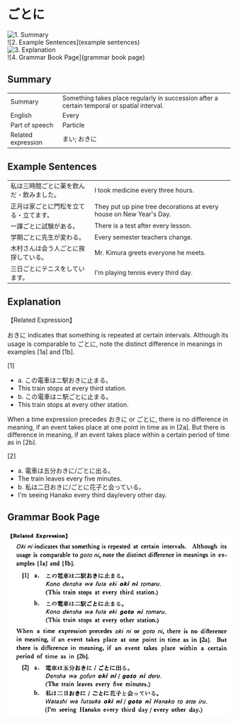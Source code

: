 # ごとに

![1. Summary](summary)<br>
![2. Example Sentences](example sentences)<br>
![3. Explanation](explanation)<br>
![4. Grammar Book Page](grammar book page)<br>


## Summary

<table><tr>   <td>Summary</td>   <td>Something takes place regularly in succession after a certain temporal or spatial interval.</td></tr><tr>   <td>English</td>   <td>Every</td></tr><tr>   <td>Part of speech</td>   <td>Particle</td></tr><tr>   <td>Related expression</td>   <td>まい; おきに</td></tr></table>

## Example Sentences

<table><tr>   <td>私は三時間ごとに薬を飲んだ・飲みました。</td>   <td>I took medicine every three hours.</td></tr><tr>   <td>正月は家ごとに門松を立てる・立てます。</td>   <td>They put up pine tree decorations at every house on New Year's Day.</td></tr><tr>   <td>一課ごとに試験がある。</td>   <td>There is a test after every lesson.</td></tr><tr>   <td>学期ごとに先生が変わる。</td>   <td>Every semester teachers change.</td></tr><tr>   <td>木村さんは会う人ごとに挨拶している。</td>   <td>Mr. Kimura greets everyone he meets.</td></tr><tr>   <td>三日ごとにテニスをしています。</td>   <td>I'm playing tennis every third day.</td></tr></table>

## Explanation

<p>【Related Expression】</p>  <p>おきに indicates that something is repeated at certain intervals. Although its usage is comparable to <span class="cloze">ごとに</span>, note the distinct difference in meanings in examples [1a] and [1b].</p>  <p>[1]</p>  <ul> <li>a. この電車はニ駅おきに止まる。</li> <li>This train stops at every third station.</li> <div class="divide"></div> <li>b. この電車はニ駅<span class="cloze">ごとに</span>止まる。</li> <li>This train stops at every other station.</li> </ul>  <p>When a time expression precedes おきに or <span class="cloze">ごとに</span>, there is no difference in meaning, if an event takes place at one point in time as in [2a]. But there is difference in meaning, if an event takes place within a certain period of time as in [2b].</p>  <p>[2]</p>  <ul> <li>a. 電車は五分おきに/<span class="cloze">ごとに</span>出る。</li> <li>The train leaves every five minutes.</li> <div class="divide"></div> <li>b. 私は二日おきに/<span class="cloze">ごとに</span>花子と会っている。</li> <li>I'm seeing Hanako every third day/every other day.</li> </ul>

## Grammar Book Page

![](../img/Basicごとに.png)

